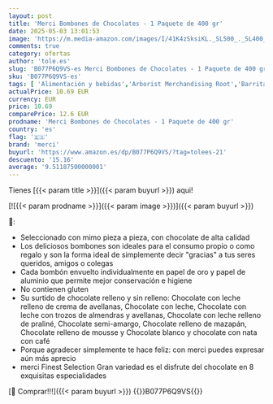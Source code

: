 ```yaml
---
layout: post
title: 'Merci Bombones de Chocolates - 1 Paquete de 400 gr'
date: 2025-05-03 13:01:53
image: 'https://m.media-amazon.com/images/I/41K4zSksiKL._SL500_._SL400_.jpg'
comments: true
category: ofertas
author: 'tole.es'
slug: 'B077P6Q9VS-es Merci Bombones de Chocolates - 1 Paquete de 400 gr'
sku: 'B077P6Q9VS-es'
tags: [ 'Alimentación y bebidas','Arborist Merchandising Root','Barritas de chocolate','Cestas regalo y regalos gourmet','Dulces de chocolate','Regalos para los aficionados al chocolate','Snacks y dulces','bombones','merci','🇪🇸', ]
actualPrice: 10.69 EUR
currency: EUR
price: 10.69
comparePrice: 12.6 EUR
prodname: 'Merci Bombones de Chocolates - 1 Paquete de 400 gr'
country: 'es'
flag: '🇪🇸'
brand: 'merci'
buyurl: 'https://www.amazon.es/dp/B077P6Q9VS/?tag=tolees-21'
descuento: '15.16'
average: '9.51187500000001'
---
```


Tienes [{{< param title >}}]({{< param buyurl >}}) aqui!

[![{{< param prodname >}}]({{< param image >}})]({{< param buyurl >}})

🔎:

- Seleccionado con mimo pieza a pieza, con chocolate de alta calidad
- Los deliciosos bombones son ideales para el consumo propio o como regalo y son la forma ideal de simplemente decir "gracias" a tus seres queridos, amigos o colegas
- Cada bombón envuelto individualmente en papel de oro y papel de aluminio que permite mejor conservación e higiene
- No contienen gluten
- Su surtido de chocolate relleno y sin relleno: Chocolate con leche relleno de crema de avellanas, Chocolate con leche, Chocolate con leche con trozos de almendras y avellanas, Chocolate con leche relleno de praliné, Chocolate semi-amargo, Chocolate relleno de mazapán, Chocolate relleno de mousse y Chocolate blanco y chocolate con nata con café
- Porque agradecer simplemente te hace feliz: con merci puedes expresar aún más aprecio
- merci Finest Selection Gran variedad es el disfrute del chocolate en 8 exquisitas especialidades

[🛒 Comprar!!!]({{< param buyurl >}})
{{<world>}}B077P6Q9VS{{</world>}}

